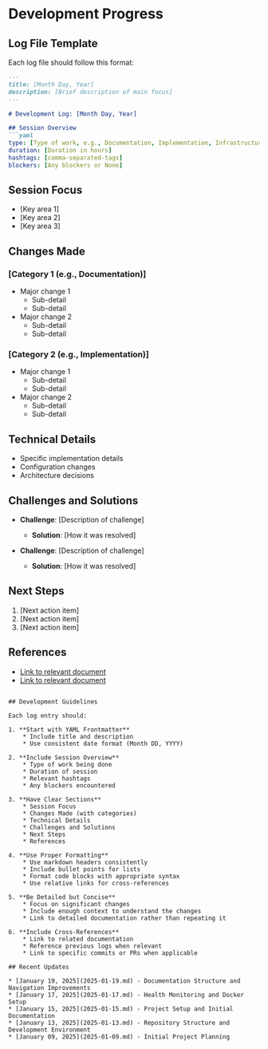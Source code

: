 # Development Progress

## Log File Template

Each log file should follow this format:

```markdown
---
title: [Month Day, Year]
description: [Brief description of main focus]
---

# Development Log: [Month Day, Year]

## Session Overview
```yaml
type: [Type of work, e.g., Documentation, Implementation, Infrastructure]
duration: [Duration in hours]
hashtags: [comma-separated-tags]
blockers: [Any blockers or None]
```

## Session Focus
* [Key area 1]
* [Key area 2]
* [Key area 3]

## Changes Made

### [Category 1 (e.g., Documentation)]
* Major change 1
    * Sub-detail
    * Sub-detail
* Major change 2
    * Sub-detail
    * Sub-detail

### [Category 2 (e.g., Implementation)]
* Major change 1
    * Sub-detail
    * Sub-detail
* Major change 2
    * Sub-detail
    * Sub-detail

## Technical Details
* Specific implementation details
* Configuration changes
* Architecture decisions

## Challenges and Solutions
* **Challenge**: [Description of challenge]
    * **Solution**: [How it was resolved]

* **Challenge**: [Description of challenge]
    * **Solution**: [How it was resolved]

## Next Steps
1. [Next action item]
2. [Next action item]
3. [Next action item]

## References
* [Link to relevant document](../../path/to/document.md)
* [Link to relevant document](../../path/to/document.md)
```

## Development Guidelines

Each log entry should:

1. **Start with YAML Frontmatter**
    * Include title and description
    * Use consistent date format (Month DD, YYYY)

2. **Include Session Overview**
    * Type of work being done
    * Duration of session
    * Relevant hashtags
    * Any blockers encountered

3. **Have Clear Sections**
    * Session Focus
    * Changes Made (with categories)
    * Technical Details
    * Challenges and Solutions
    * Next Steps
    * References

4. **Use Proper Formatting**
    * Use markdown headers consistently
    * Include bullet points for lists
    * Format code blocks with appropriate syntax
    * Use relative links for cross-references

5. **Be Detailed but Concise**
    * Focus on significant changes
    * Include enough context to understand the changes
    * Link to detailed documentation rather than repeating it

6. **Include Cross-References**
    * Link to related documentation
    * Reference previous logs when relevant
    * Link to specific commits or PRs when applicable

## Recent Updates

* [January 19, 2025](2025-01-19.md) - Documentation Structure and Navigation Improvements
* [January 17, 2025](2025-01-17.md) - Health Monitoring and Docker Setup
* [January 15, 2025](2025-01-15.md) - Project Setup and Initial Documentation
* [January 13, 2025](2025-01-13.md) - Repository Structure and Development Environment
* [January 09, 2025](2025-01-09.md) - Initial Project Planning
